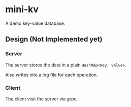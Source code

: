 # mini-kv

A demo key-value database.

## Design (Not Implemented yet)

### Server

The server stores the data in a plain `HashMap<Key, Value>`.

Also writes into a log file for each operation.

### Client

The client visit the server via grpc.
